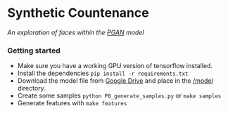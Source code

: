 # Synthetic Countenance
_An exploration of faces within the [PGAN](https://github.com/tkarras/progressive_growing_of_gans) model_

### Getting started

+ Make sure you have a working GPU version of tensorflow installed.
+ Install the dependencies `pip install -r requirements.txt`
+ Download the model file from [Google Drive](https://drive.google.com/open?id=188K19ucknC6wg1R6jbuPEhTq9zoufOx4) and place in the [/model](/model) directory.
+ Create some samples `python P0_generate_samples.py` or `make samples`
+ Generate features with `make features`
